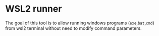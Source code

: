 # WSL2 runner

The goal of this tool is to allow running windows programs (`exe`,`bat`,`cmd`) from wsl2 terminal without need to modify command parameters.